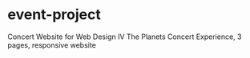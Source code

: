 # event-project
Concert Website for Web Design IV
The Planets Concert Experience,
3 pages,
responsive website
